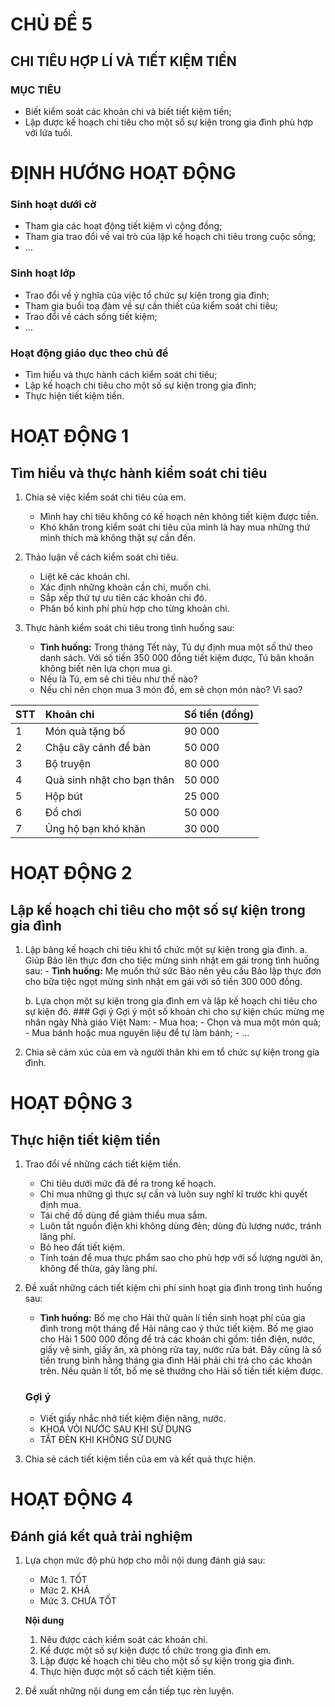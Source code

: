 # CHỦ ĐỀ 5
## CHI TIÊU HỢP LÍ VÀ TIẾT KIỆM TIỀN

### MỤC TIÊU
- Biết kiểm soát các khoản chi và biết tiết kiệm tiền;
- Lập được kế hoạch chi tiêu cho một số sự kiện trong gia đình phù hợp với lứa tuổi.

# ĐỊNH HƯỚNG HOẠT ĐỘNG

### Sinh hoạt dưới cờ
- Tham gia các hoạt động tiết kiệm vì cộng đồng;
- Tham gia trao đổi về vai trò của lập kế hoạch chi tiêu trong cuộc sống;
- ...

### Sinh hoạt lớp
- Trao đổi về ý nghĩa của việc tổ chức sự kiện trong gia đình;
- Tham gia buổi toạ đàm về sự cần thiết của kiểm soát chi tiêu;
- Trao đổi về cách sống tiết kiệm;
- ...

### Hoạt động giáo dục theo chủ đề
- Tìm hiểu và thực hành cách kiểm soát chi tiêu;
- Lập kế hoạch chi tiêu cho một số sự kiện trong gia đình;
- Thực hiện tiết kiệm tiền.

# HOẠT ĐỘNG 1
## Tìm hiểu và thực hành kiểm soát chi tiêu

1.  Chia sẻ việc kiểm soát chi tiêu của em.
    - Mình hay chi tiêu không có kế hoạch nên không tiết kiệm được tiền.
    - Khó khăn trong kiểm soát chi tiêu của mình là hay mua những thứ mình thích mà không thật sự cần đến.

2.  Thảo luận về cách kiểm soát chi tiêu.
    - Liệt kê các khoản chi.
    - Xác định những khoản cần chi, muốn chi.
    - Sắp xếp thứ tự ưu tiên các khoản chi đó.
    - Phân bổ kinh phí phù hợp cho từng khoản chi.

3.  Thực hành kiểm soát chi tiêu trong tình huống sau:
    - **Tình huống:** Trong tháng Tết này, Tú dự định mua một số thứ theo danh sách. Với số tiền 350 000 đồng tiết kiệm được, Tú băn khoăn không biết nên lựa chọn mua gì.
    - Nếu là Tú, em sẽ chi tiêu như thế nào?
    - Nếu chỉ nên chọn mua 3 món đồ, em sẽ chọn món nào? Vì sao?

| STT | Khoản chi               | Số tiền (đồng) |
| :-- | :---------------------- | :------------- |
| 1   | Món quà tặng bố         | 90 000         |
| 2   | Chậu cây cảnh để bàn    | 50 000         |
| 3   | Bộ truyện              | 80 000         |
| 4   | Quà sinh nhật cho bạn thân | 50 000         |
| 5   | Hộp bút                 | 25 000         |
| 6   | Đồ chơi                 | 50 000         |
| 7   | Ủng hộ bạn khó khăn     | 30 000         |

# HOẠT ĐỘNG 2
## Lập kế hoạch chi tiêu cho một số sự kiện trong gia đình

1.  Lập bảng kế hoạch chi tiêu khi tổ chức một sự kiện trong gia đình.
    a. Giúp Bảo lên thực đơn cho tiệc mừng sinh nhật em gái trong tình huống sau:
        - **Tình huống:** Mẹ muốn thử sức Bảo nên yêu cầu Bảo lập thực đơn cho bữa tiệc ngọt mừng sinh nhật em gái với số tiền 300 000 đồng.

    b. Lựa chọn một sự kiện trong gia đình em và lập kế hoạch chi tiêu cho sự kiện đó.
        ### Gợi ý
        Gợi ý một số khoản chi cho sự kiện chúc mừng mẹ nhân ngày Nhà giáo Việt Nam:
        - Mua hoa;
        - Chọn và mua một món quà;
        - Mua bánh hoặc mua nguyên liệu để tự làm bánh;
        - ...

2.  Chia sẻ cảm xúc của em và người thân khi em tổ chức sự kiện trong gia đình.

# HOẠT ĐỘNG 3
## Thực hiện tiết kiệm tiền

1.  Trao đổi về những cách tiết kiệm tiền.
    - Chi tiêu dưới mức đã đề ra trong kế hoạch.
    - Chỉ mua những gì thực sự cần và luôn suy nghĩ kĩ trước khi quyết định mua.
    - Tái chế đồ dùng để giảm thiểu mua sắm.
    - Luôn tắt nguồn điện khi không dùng đèn; dùng đủ lượng nước, tránh lãng phí.
    - Bỏ heo đất tiết kiệm.
    - Tính toán để mua thực phẩm sao cho phù hợp với số lượng người ăn, không để thừa, gây lãng phí.

2.  Đề xuất những cách tiết kiệm chi phí sinh hoạt gia đình trong tình huống sau:
    - **Tình huống:** Bố mẹ cho Hải thử quản lí tiền sinh hoạt phí của gia đình trong một tháng để Hải nâng cao ý thức tiết kiệm. Bố mẹ giao cho Hải 1 500 000 đồng để trả các khoản chi gồm: tiền điện, nước, giấy vệ sinh, giấy ăn, xà phòng rửa tay, nước rửa bát. Đây cũng là số tiền trung bình hằng tháng gia đình Hải phải chi trả cho các khoản trên. Nếu quản lí tốt, bố mẹ sẽ thưởng cho Hải số tiền tiết kiệm được.
    ### Gợi ý
    - Viết giấy nhắc nhở tiết kiệm điện năng, nước.
    - KHOÁ VÒI NƯỚC SAU KHI SỬ DỤNG
    - TẮT ĐÈN KHI KHÔNG SỬ DỤNG

3.  Chia sẻ cách tiết kiệm tiền của em và kết quả thực hiện.

# HOẠT ĐỘNG 4
## Đánh giá kết quả trải nghiệm

1.  Lựa chọn mức độ phù hợp cho mỗi nội dung đánh giá sau:
    - Mức 1. TỐT
    - Mức 2. KHÁ
    - Mức 3. CHƯA TỐT

    **Nội dung**
    1.  Nêu được cách kiểm soát các khoản chi.
    2.  Kể được một số sự kiện được tổ chức trong gia đình em.
    3.  Lập được kế hoạch chi tiêu cho một số sự kiện trong gia đình.
    4.  Thực hiện được một số cách tiết kiệm tiền.

2.  Đề xuất những nội dung em cần tiếp tục rèn luyện.
